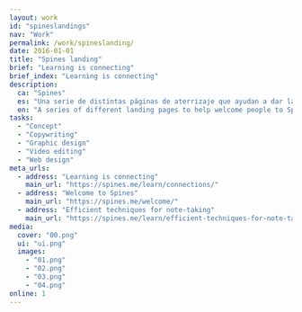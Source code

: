 ```yaml
---
layout: work
id: "spineslandings"
nav: "Work"
permalink: /work/spineslanding/
date: 2016-01-01
title: "Spines landing"
brief: "Learning is connecting"
brief_index: "Learning is connecting"
description:
  ca: "Spines"
  es: "Una serie de distintas páginas de aterrizaje que ayudan a dar la bienvenida a Spines y a explicar <a href='https://spines.me/es/welcome/'>nuestra filosofía</a>, los <a href='https://spines.me/es/learn/connections/'>motivos para usar la aplicación</a> y algunas <a href='https://spines.me/es/learn/efficient-techniques-for-note-taking/'>técnicas de toma de notas</a> que puedes poner en práctica de inmediato."
  en: "A series of different landing pages to help welcome people to Spines and explain <a href='https://spines.me/welcome/'>our philosophy</a>, the <a href='https://spines.me/learn/connections/'>reasons to use the application</a> and some <a href='https://spines.me/learn/efficient-techniques-for-note-taking/'>note-taking techniques</a> that anyone can start using right now."
tasks:
  - "Concept"
  - "Copywriting"
  - "Graphic design"
  - "Video editing"
  - "Web design"
meta_urls:
  - address: "Learning is connecting"
    main_url: "https://spines.me/learn/connections/"
  - address: "Welcome to Spines"
    main_url: "https://spines.me/welcome/"
  - address: "Efficient techniques for note-taking"
    main_url: "https://spines.me/learn/efficient-techniques-for-note-taking/"
media:
  cover: "00.png"
  ui: "ui.png"
  images:
    - "01.png"
    - "02.png"
    - "03.png"
    - "04.png"
online: 1
---
```


